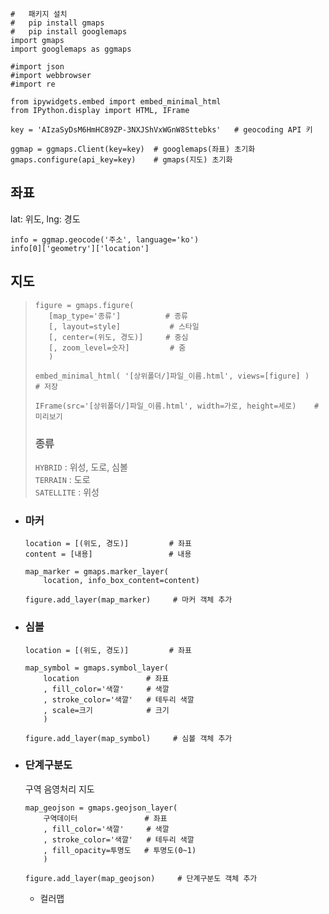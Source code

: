 ```
#   패키지 설치
#   pip install gmaps
#   pip install googlemaps
import gmaps
import googlemaps as ggmaps

#import json
#import webbrowser
#import re

from ipywidgets.embed import embed_minimal_html
from IPython.display import HTML, IFrame

key = 'AIzaSyDsM6HmHC89ZP-3NXJShVxWGnW8Sttebks'   # geocoding API 키

ggmap = ggmaps.Client(key=key)  # googlemaps(좌표) 초기화
gmaps.configure(api_key=key)    # gmaps(지도) 초기화
```

## 좌표
lat: 위도, lng: 경도
```angular2html
info = ggmap.geocode('주소', language='ko')
info[0]['geometry']['location']
```

## 지도
>```
>figure = gmaps.figure(
>    [map_type='종류']          # 종류
>    [, layout=style]           # 스타일
>    [, center=(위도, 경도)]     # 중심
>    [, zoom_level=숫자]         # 줌
>    )
>
>embed_minimal_html( '[상위폴더/]파일_이름.html', views=[figure] )   # 저장
>
>IFrame(src='[상위폴더/]파일_이름.html', width=가로, height=세로)    # 미리보기
>```
>### 종류
>``HYBRID`` : 위성, 도로, 심볼<br>
>``TERRAIN`` : 도로<br>
>``SATELLITE`` : 위성

+ ### 마커
  ```
  location = [(위도, 경도)]         # 좌표
  content = [내용]                 # 내용
  
  map_marker = gmaps.marker_layer(
      location, info_box_content=content)
  
  figure.add_layer(map_marker)     # 마커 객체 추가
  ```

+ ### 심볼
  ```
  location = [(위도, 경도)]         # 좌표

  map_symbol = gmaps.symbol_layer(
      location               # 좌표
      , fill_color='색깔'     # 색깔
      , stroke_color='색깔'   # 테두리 색깔
      , scale=크기            # 크기
      )
  
  figure.add_layer(map_symbol)     # 심볼 객체 추가
  ```

+ ### 단계구분도
  구역 음영처리 지도
  ```
  map_geojson = gmaps.geojson_layer(
      구역데이터               # 좌표
      , fill_color='색깔'     # 색깔
      , stroke_color='색깔'   # 테두리 색깔
      , fill_opacity=투명도   # 투명도(0~1)
      )
  
  figure.add_layer(map_geojson)     # 단계구분도 객체 추가
  ```
  + 컬러맵